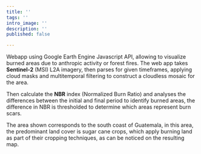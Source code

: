 ```yaml
---
title: ''
tags: ''
intro_image: ''
description: ''
published: false

---
```

Webapp using Google Earth Engine Javascript API, allowing to visualize burned areas due to anthropic activity or forest fires. The web app takes **Sentinel-2** (MSI) L2A imagery, then parses for given timeframes, applying cloud masks and multitemporal filtering to construct a cloudless mosaic for the area. 

Then calculate the **NBR** index (Normalized Burn Ratio) and analyses the differences between the initial and final period to identify burned areas, the difference in NBR is thresholded to determine which areas represent burn scars. 

The area shown corresponds to the south coast of Guatemala, in this area, the predominant land cover is sugar cane crops, which apply burning land as part of their cropping techniques, as can be noticed on the resulting map.